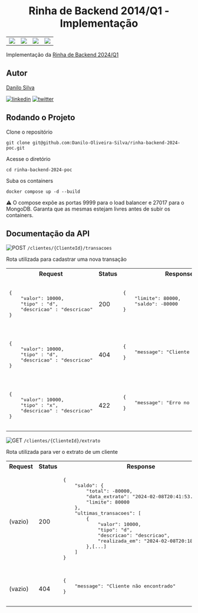 <h1 align="center">Rinha de Backend 2014/Q1 - Implementação</h1>

<table border=0>
<tr>
    <td><img src="https://img.shields.io/static/v1?label=Autor&message=Danilo%20Silva&color=7159c1&style=for-the-badge&logo=" /></td>
    <td><img src="https://img.shields.io/static/v1?label=ASP.NET&message=7.0&color=1c841c&style=for-the-badge&logo=csharp" />
    <td><img src="https://img.shields.io/static/v1?label=MongoDB&message=Latest&color=4EA94B&style=for-the-badge&logo=mongodb" /></td>
    <td><img src="https://img.shields.io/static/v1?label=NGINX&message=Latest&color=4EA94B&style=for-the-badge&logo=nginx" /></td>
</tr>
</table>

Implementação da [Rinha de Backend 2024/Q1](https://github.com/zanfranceschi/rinha-de-backend-2024-q1)


## Autor

[Danilo Silva](https://www.github.com/Danilo-Oliveira-Silva)

[![linkedin](https://img.shields.io/badge/linkedin-0A66C2?style=for-the-badge&logo=linkedin&logoColor=white)](https://www.linkedin.com/in/danilodevs/)
[![twitter](https://img.shields.io/badge/twitter-1DA1F2?style=for-the-badge&logo=twitter&logoColor=white)](https://twitter.com/danilosdev)

## Rodando o Projeto

Clone o repositório

```shell
git clone git@github.com:Danilo-Oliveira-Silva/rinha-backend-2024-poc.git
```

Acesse o diretório

```shell
cd rinha-backend-2024-poc
```
    
Suba os containers

```shell
docker compose up -d --build
```

⚠️ O compose expõe as portas 9999 para o load balancer e 27017 para o MongoDB. Garanta que as mesmas estejam livres antes de subir os containers.

## Documentação da API


![POST](https://placehold.co/70x30/7e3dbf/white/?text=POST&font=Montserrat) `/clientes/{ClienteId}/transacoes`

Rota utilizada para cadastrar uma nova transação

<table>
    <tr>
        <th>Request</th>
        <th>Status</th>
        <th>Response</th>
        <th>Observações</th>
    </tr>
    <tr>
        <td>
            <pre lang="json">      
{
    "valor": 10000,
    "tipo" : "d",
    "descricao" : "descricao"
}
            </pre>
        </td>
        <td>200</td>
        <td>
            <pre lang="json">
{
    "limite": 80000,
    "saldo": -80000
}
            </pre>
        </td>
        <td>Request com sucesso</td>
    </tr>
     <tr>
        <td>
            <pre lang="json">      
{
    "valor": 10000,
    "tipo" : "d",
    "descricao" : "descricao"
}
            </pre>
        </td>
        <td>404</td>
        <td>
            <pre lang="json">
{
    "message": "Cliente não encontrado"
}
            </pre>
        </td>
        <td>Cliente Id informado na URL inexistente</td>
    </tr>
 <tr>
        <td>
            <pre lang="json">      
{
    "valor": 10000,
    "tipo" : "x",
    "descricao" : "descricao"
}
            </pre>
        </td>
        <td>422</td>
        <td>
            <pre lang="json">
{
    "message": "Erro no processamento"
}
            </pre>
        </td>
        <td>Erro em validações de dados<br />Erro de saldo insuficiente</td>
    </tr>

</table>

![GET](https://placehold.co/70x30/3d76bf/white/?text=GET&font=Montserrat) `/clientes/{ClienteId}/extrato`

Rota utilizada para ver o extrato de um cliente

<table>
    <tr>
        <th>Request</th>
        <th>Status</th>
        <th>Response</th>
        <th>Observações</th>
    </tr>
    <tr>
        <td>(vazio)</td>
        <td>200</td>
        <td>
            <pre lang="json">
{
	"saldo": {
		"total": -80000,
		"data_extrato": "2024-02-08T20:41:53.285497Z",
		"limite": 80000
	},
	"ultimas_transacoes": [
		{
			"valor": 10000,
			"tipo": "d",
			"descricao": "descricao",
			"realizada_em": "2024-02-08T20:18:12.041Z"
		},[...]
	]
}
            </pre>
        </td>
        <td>Request com sucesso</td>
    </tr>
     <tr>
        <td>(vazio)</td>
        <td>404</td>
        <td>
            <pre lang="json">
{
    "message": "Cliente não encontrado"
}
            </pre>
        </td>
        <td>Cliente Id informado na URL inexistente</td>
    </tr>
</table>